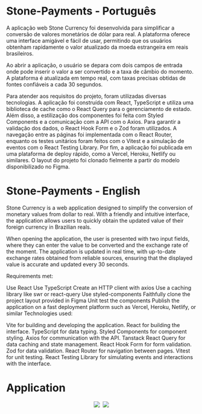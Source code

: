 # Stone-Payments - Português

A aplicação web Stone Currency foi desenvolvida para simplificar a conversão de valores monetários de dólar para real. A plataforma oferece uma interface amigável e fácil de usar, permitindo que os usuários obtenham rapidamente o valor atualizado da moeda estrangeira em reais brasileiros.

Ao abrir a aplicação, o usuário se depara com dois campos de entrada onde pode inserir o valor a ser convertido e a taxa de câmbio do momento. A plataforma é atualizada em tempo real, com taxas precisas obtidas de fontes confiáveis a cada 30 segundos.

Para atender aos requisitos do projeto, foram utilizadas diversas tecnologias. A aplicação foi construída com React, TypeScript e utiliza uma biblioteca de cache como o React Query para o gerenciamento de estado. Além disso, a estilização dos componentes foi feita com Styled Components e a comunicação com a API com o Axios. Para garantir a validação dos dados, o React Hook Form e o Zod foram utilizados. A navegação entre as páginas foi implementada com o React Router, enquanto os testes unitários foram feitos com o Vitest e a simulação de eventos com o React Testing Library. Por fim, a aplicação foi publicada em uma plataforma de deploy rápido, como a Vercel, Heroku, Netlify ou similares. O layout do projeto foi clonado fielmente a partir do modelo disponibilizado no Figma.

# Stone-Payments - English

Stone Currency is a web application designed to simplify the conversion of monetary values from dollar to real. With a friendly and intuitive interface, the application allows users to quickly obtain the updated value of their foreign currency in Brazilian reals.

When opening the application, the user is presented with two input fields, where they can enter the value to be converted and the exchange rate of the moment. The application is updated in real time, with up-to-date exchange rates obtained from reliable sources, ensuring that the displayed value is accurate and updated every 30 seconds.

Requirements met:

Use React
Use TypeScript
Create an HTTP client with axios
Use a caching library like swr or react-query
Use styled-components
Faithfully clone the project layout provided in Figma
Unit test the components
Publish the application on a fast deployment platform such as Vercel, Heroku, Netlify, or similar
Technologies used:

Vite for building and developing the application.
React for building the interface.
TypeScript for data typing.
Styled Components for component styling.
Axios for communication with the API.
Tanstack React Query for data caching and state management.
React Hook Form for form validation.
Zod for data validation.
React Router for navigation between pages.
Vitest for unit testing.
React Testing Library for simulating events and interactions with the interface.



# Application

<div align="center">
<img src="![stone1](https://user-images.githubusercontent.com/105742162/234953704-a25dd975-25fa-4bde-8625-e4aeeff93484.png)" />
<img src"![stone2](https://user-images.githubusercontent.com/105742162/234953741-8d81d075-3a9a-4482-a17d-383153e27e31.png)" />
<img src="![stone3](https://user-images.githubusercontent.com/105742162/234953761-d26f2efb-9ce2-41f4-9249-bb8dd4fdca31.png)" />
</div>
